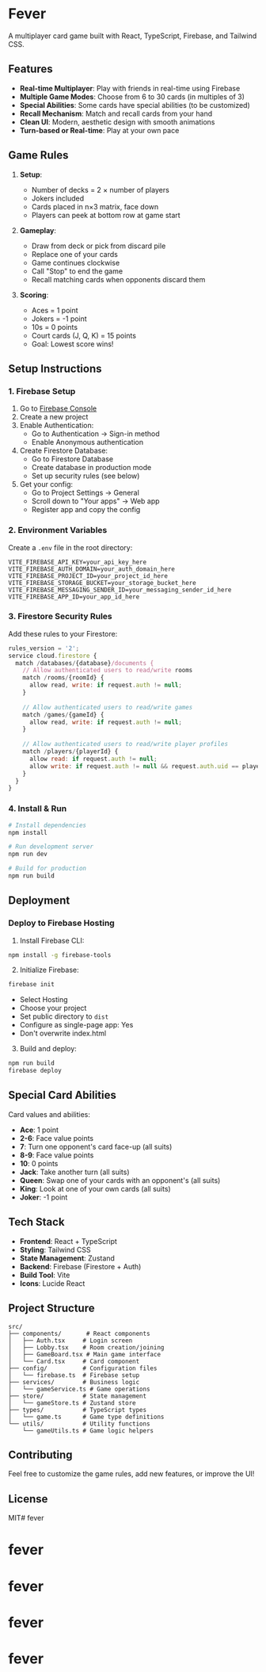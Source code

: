 # Fever

A multiplayer card game built with React, TypeScript, Firebase, and Tailwind CSS.

## Features

- **Real-time Multiplayer**: Play with friends in real-time using Firebase
- **Multiple Game Modes**: Choose from 6 to 30 cards (in multiples of 3)
- **Special Abilities**: Some cards have special abilities (to be customized)
- **Recall Mechanism**: Match and recall cards from your hand
- **Clean UI**: Modern, aesthetic design with smooth animations
- **Turn-based or Real-time**: Play at your own pace

## Game Rules

1. **Setup**: 
   - Number of decks = 2 × number of players
   - Jokers included
   - Cards placed in n×3 matrix, face down
   - Players can peek at bottom row at game start

2. **Gameplay**:
   - Draw from deck or pick from discard pile
   - Replace one of your cards
   - Game continues clockwise
   - Call "Stop" to end the game
   - Recall matching cards when opponents discard them

3. **Scoring**:
   - Aces = 1 point
   - Jokers = -1 point
   - 10s = 0 points
   - Court cards (J, Q, K) = 15 points
   - Goal: Lowest score wins!

## Setup Instructions

### 1. Firebase Setup

1. Go to [Firebase Console](https://console.firebase.google.com/)
2. Create a new project
3. Enable Authentication:
   - Go to Authentication → Sign-in method
   - Enable Anonymous authentication
4. Create Firestore Database:
   - Go to Firestore Database
   - Create database in production mode
   - Set up security rules (see below)
5. Get your config:
   - Go to Project Settings → General
   - Scroll down to "Your apps" → Web app
   - Register app and copy the config

### 2. Environment Variables

Create a `.env` file in the root directory:

```env
VITE_FIREBASE_API_KEY=your_api_key_here
VITE_FIREBASE_AUTH_DOMAIN=your_auth_domain_here
VITE_FIREBASE_PROJECT_ID=your_project_id_here
VITE_FIREBASE_STORAGE_BUCKET=your_storage_bucket_here
VITE_FIREBASE_MESSAGING_SENDER_ID=your_messaging_sender_id_here
VITE_FIREBASE_APP_ID=your_app_id_here
```

### 3. Firestore Security Rules

Add these rules to your Firestore:

```javascript
rules_version = '2';
service cloud.firestore {
  match /databases/{database}/documents {
    // Allow authenticated users to read/write rooms
    match /rooms/{roomId} {
      allow read, write: if request.auth != null;
    }
    
    // Allow authenticated users to read/write games
    match /games/{gameId} {
      allow read, write: if request.auth != null;
    }
    
    // Allow authenticated users to read/write player profiles
    match /players/{playerId} {
      allow read: if request.auth != null;
      allow write: if request.auth != null && request.auth.uid == playerId;
    }
  }
}
```

### 4. Install & Run

```bash
# Install dependencies
npm install

# Run development server
npm run dev

# Build for production
npm run build
```

## Deployment

### Deploy to Firebase Hosting

1. Install Firebase CLI:
```bash
npm install -g firebase-tools
```

2. Initialize Firebase:
```bash
firebase init
```
- Select Hosting
- Choose your project
- Set public directory to `dist`
- Configure as single-page app: Yes
- Don't overwrite index.html

3. Build and deploy:
```bash
npm run build
firebase deploy
```

## Special Card Abilities

Card values and abilities:

- **Ace**: 1 point
- **2-6**: Face value points
- **7**: Turn one opponent's card face-up (all suits)
- **8-9**: Face value points
- **10**: 0 points
- **Jack**: Take another turn (all suits)
- **Queen**: Swap one of your cards with an opponent's (all suits)
- **King**: Look at one of your own cards (all suits)
- **Joker**: -1 point

## Tech Stack

- **Frontend**: React + TypeScript
- **Styling**: Tailwind CSS
- **State Management**: Zustand
- **Backend**: Firebase (Firestore + Auth)
- **Build Tool**: Vite
- **Icons**: Lucide React

## Project Structure

```
src/
├── components/       # React components
│   ├── Auth.tsx     # Login screen
│   ├── Lobby.tsx    # Room creation/joining
│   ├── GameBoard.tsx # Main game interface
│   └── Card.tsx     # Card component
├── config/          # Configuration files
│   └── firebase.ts  # Firebase setup
├── services/        # Business logic
│   └── gameService.ts # Game operations
├── store/           # State management
│   └── gameStore.ts # Zustand store
├── types/           # TypeScript types
│   └── game.ts      # Game type definitions
└── utils/           # Utility functions
    └── gameUtils.ts # Game logic helpers
```

## Contributing

Feel free to customize the game rules, add new features, or improve the UI!

## License

MIT# fever
# fever
# fever
# fever
# fever
